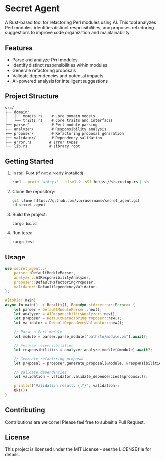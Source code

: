 # Secret Agent

A Rust-based tool for refactoring Perl modules using AI. This tool analyzes Perl modules, identifies distinct responsibilities, and proposes refactoring suggestions to improve code organization and maintainability.

## Features

- Parse and analyze Perl modules
- Identify distinct responsibilities within modules
- Generate refactoring proposals
- Validate dependencies and potential impacts
- AI-powered analysis for intelligent suggestions

## Project Structure

```
src/
├── domain/
│   ├── models.rs    # Core domain models
│   └── traits.rs    # Core traits and interfaces
├── parser/          # Perl module parsing
├── analyzer/        # Responsibility analysis
├── proposer/        # Refactoring proposal generation
├── validator/       # Dependency validation
├── error.rs        # Error types
└── lib.rs          # Library root
```

## Getting Started

1. Install Rust (if not already installed):
   ```bash
   curl --proto '=https' --tlsv1.2 -sSf https://sh.rustup.rs | sh
   ```

2. Clone the repository:
   ```bash
   git clone https://github.com/yourusername/secret_agent.git
   cd secret_agent
   ```

3. Build the project:
   ```bash
   cargo build
   ```

4. Run tests:
   ```bash
   cargo test
   ```

## Usage

```rust
use secret_agent::{
    parser::DefaultModuleParser,
    analyzer::AIResponsibilityAnalyzer,
    proposer::DefaultRefactoringProposer,
    validator::DefaultDependencyValidator,
};

#[tokio::main]
async fn main() -> Result<(), Box<dyn std::error::Error>> {
    let parser = DefaultModuleParser::new();
    let analyzer = AIResponsibilityAnalyzer::new();
    let proposer = DefaultRefactoringProposer::new();
    let validator = DefaultDependencyValidator::new();

    // Parse a Perl module
    let module = parser.parse_module("path/to/module.pm").await?;

    // Analyze responsibilities
    let responsibilities = analyzer.analyze_module(&module).await?;

    // Generate refactoring proposal
    let proposal = proposer.generate_proposal(&module, &responsibilities).await?;

    // Validate dependencies
    let validation = validator.validate_dependencies(&proposal)?;

    println!("Validation result: {:?}", validation);
    Ok(())
}
```

## Contributing

Contributions are welcome! Please feel free to submit a Pull Request.

## License

This project is licensed under the MIT License - see the LICENSE file for details. 